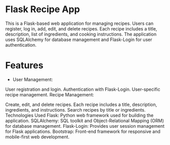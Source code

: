 # Flask Recipe App
This is a Flask-based web application for managing recipes. Users can register, log in, add, edit, and delete recipes. Each recipe includes a title, description, list of ingredients, and cooking instructions. The application uses SQLAlchemy for database management and Flask-Login for user authentication.

# Features
- User Management:

User registration and login.
Authentication with Flask-Login.
User-specific recipe management.
Recipe Management:

Create, edit, and delete recipes.
Each recipe includes a title, description, ingredients, and instructions.
Search recipes by title or ingredients.
Technologies Used
Flask: Python web framework used for building the application.
SQLAlchemy: SQL toolkit and Object-Relational Mapping (ORM) for database management.
Flask-Login: Provides user session management for Flask applications.
Bootstrap: Front-end framework for responsive and mobile-first web development.
